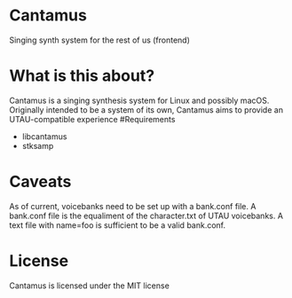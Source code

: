 # Cantamus
Singing synth system for the rest of us (frontend)
# What is this about?
Cantamus is a singing synthesis system for Linux and possibly macOS. Originally intended to be a system of its own, Cantamus aims to provide an UTAU-compatible experience
#Requirements
- libcantamus
- stksamp

# Caveats
As of current, voicebanks need to be set up with a bank.conf file. A bank.conf file is the equaliment of the character.txt of UTAU voicebanks. A text file with name=foo is sufficient to be a valid bank.conf.
# License
Cantamus is licensed under the MIT license
